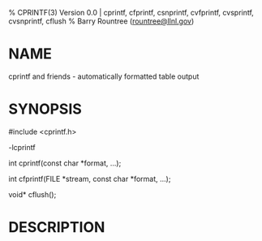 % CPRINTF(3) Version 0.0 | cprintf, cfprintf, csnprintf, cvfprintf, cvsprintf, cvsnprintf, cflush
% Barry Rountree (rountree@llnl.gov)

NAME
====
cprintf and friends - automatically formatted table output

SYNOPSIS
========
#include <cprintf.h>

-lcprintf

int cprintf(const char *format, ...);

int cfprintf(FILE *stream, const char *format, ...);

void* cflush();

DESCRIPTION
===========



